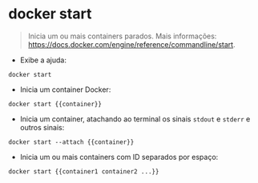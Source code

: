 # docker start

> Inicia um ou mais containers parados.
> Mais informações: <https://docs.docker.com/engine/reference/commandline/start>.

- Exibe a ajuda:

`docker start`

- Inicia um container Docker:

`docker start {{container}}`

- Inicia um container, atachando ao terminal os sinais `stdout` e `stderr` e outros sinais:

`docker start --attach {{container}}`

- Inicia um ou mais containers com ID separados por espaço:

`docker start {{container1 container2 ...}}`
